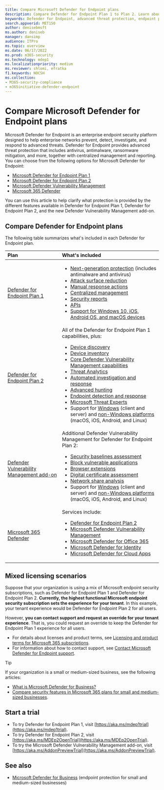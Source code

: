 ```yaml
---
title: Compare Microsoft Defender for Endpoint plans
description: Compare Defender for Endpoint Plan 1 to Plan 2. Learn about the differences between the plans and select the plan that suits your organization's needs.
keywords: Defender for Endpoint, advanced threat protection, endpoint protection
search.appverid: MET150  
author: denisebmsft
ms.author: deniseb
manager: dansimp 
audience: ITPro
ms.topic: overview
ms.date: 06/17/2022
ms.prod: m365-security
ms.technology: mdep1
ms.localizationpriority: medium
ms.reviewer: shlomi, efratka
f1.keywords: NOCSH  
ms.collection: 
- M365-security-compliance
- m365initiative-defender-endpoint
---
```


# Compare Microsoft Defender for Endpoint plans

Microsoft Defender for Endpoint is an enterprise endpoint security platform designed to help enterprise networks prevent, detect, investigate, and respond to advanced threats. Defender for Endpoint provides advanced threat protection that includes antivirus, antimalware, ransomware mitigation, and more, together with centralized management and reporting. You can choose from the following options for Microsoft Defender for Endpoint:

- [Microsoft Defender for Endpoint Plan 1](https://go.microsoft.com/fwlink/p/?linkid=2154037)
- [Microsoft Defender for Endpoint Plan 2](https://go.microsoft.com/fwlink/p/?linkid=2154037)
- [Microsoft Defender Vulnerability Management](../defender-vulnerability-management/index.yml)
- [Microsoft 365 Defender](https://go.microsoft.com/fwlink/?linkid=2118804)

You can use this article to help clarify what protection is provided by the different features available in Defender for Endpoint Plan 1, Defender for Endpoint Plan 2, and the new Defender Vulnerability Management add-on.

## Compare Defender for Endpoint plans

The following table summarizes what's included in each Defender for Endpoint plan.

| Plan | What's included |
|:---|:---|
| [Defender for Endpoint Plan 1](defender-endpoint-plan-1.md) | <ul><li>[Next-generation protection](defender-endpoint-plan-1.md#next-generation-protection) (includes antimalware and antivirus)</li><li>[Attack surface reduction](defender-endpoint-plan-1.md#attack-surface-reduction)</li><li> [Manual response actions](defender-endpoint-plan-1.md#manual-response-actions)</li><li>[Centralized management](defender-endpoint-plan-1.md#centralized-management)</li><li>[Security reports](defender-endpoint-plan-1.md#reporting)</li><li>[APIs](defender-endpoint-plan-1.md#apis)</li><li>[Support for Windows 10, iOS, Android OS, and macOS devices](defender-endpoint-plan-1.md#cross-platform-support)</li></ul>|
| [Defender for Endpoint Plan 2](microsoft-defender-endpoint.md) | All of the Defender for Endpoint Plan 1 capabilities, plus:<ul><li>[Device discovery](device-discovery.md)</li><li>[Device inventory](machines-view-overview.md)</li><li>[Core Defender Vulnerability Management capabilities](../defender-vulnerability-management/defender-vulnerability-management-capabilities.md)</li><li>[Threat Analytics](threat-analytics.md)</li><li>[Automated investigation and response](automated-investigations.md)</li><li>[Advanced hunting](advanced-hunting-overview.md)</li><li>[Endpoint detection and response](overview-endpoint-detection-response.md)</li><li>[Microsoft Threat Experts](microsoft-threat-experts.md)</li><li>Support for [Windows](configure-endpoints.md) (client and server) and [non-Windows platforms](configure-endpoints-non-windows.md) (macOS, iOS, Android, and Linux)</li></ul> |
| [Defender Vulnerability Management add-on](../defender-vulnerability-management/defender-vulnerability-management-capabilities.md) | Additional Defender Vulnerability Management for Defender for Endpoint Plan 2:<ul><li>[Security baselines assessment](../defender-vulnerability-management/tvm-security-baselines.md)</li><li>[Block vulnerable applications](../defender-vulnerability-management/tvm-block-vuln-apps.md)</li><li>[Browser extensions](../defender-vulnerability-management/tvm-browser-extensions.md)</li><li>[Digital certificate assessment](../defender-vulnerability-management/tvm-certificate-inventory.md)</li><li>[Network share analysis](../defender-vulnerability-management/tvm-network-share-assessment.md)</li><li>Support for [Windows](configure-endpoints.md) (client and server) and [non-Windows platforms](configure-endpoints-non-windows.md) (macOS, iOS, Android, and Linux)</li></ul> |
| [Microsoft 365 Defender](../defender/microsoft-365-defender.md) | Services include: <ul><li>[Defender for Endpoint Plan 2](microsoft-defender-endpoint.md)</li><li>[Microsoft Defender Vulnerability Management](../defender-vulnerability-management/defender-vulnerability-management.md)</li><li>[Microsoft Defender for Office 365](../office-365-security/overview.md)</li><li>[Microsoft Defender for Identity](/defender-for-identity/)</li><li>[Microsoft Defender for Cloud Apps](/cloud-app-security/)</li></ul>|

## Mixed licensing scenarios

Suppose that your organization is using a mix of Microsoft endpoint security subscriptions, such as Defender for Endpoint Plan 1 and Defender for Endpoint Plan 2. **Currently, the highest functional Microsoft endpoint security subscription sets the experience for your tenant**. In this example, your tenant experience would be Defender for Endpoint Plan 2 for all users.

However, **you can contact support and request an override for your tenant experience**. That is, you could request an override to keep the Defender for Endpoint Plan 1 experience for all users. 

- For details about licenses and product terms, see [Licensing and product terms for Microsoft 365 subscriptions](https://www.microsoft.com/licensing/terms/productoffering/Microsoft365/MCA).
- For information about how to contact support, see [Contact Microsoft Defender for Endpoint support](contact-support.md).

> [!TIP]
> If your organization is a small or medium-sized business, see the following articles:
> - [What is Microsoft Defender for Business?](../defender-business/mdb-overview.md)
> - [Compare security features in Microsoft 365 plans for small and medium-sized businesses](../defender-business/compare-mdb-m365-plans.md).

## Start a trial

- To try Defender for Endpoint Plan 1, visit [https://aka.ms/mdep1trial](https://aka.ms/mdep1trial).
- To try Defender for Endpoint Plan 2, visit [https://aka.ms/MDEp2OpenTrial](https://aka.ms/MDEp2OpenTrial).
- To try the Microsoft Defender Vulnerability Management add-on, visit [https://aka.ms/AddonPreviewTrial](https://aka.ms/AddonPreviewTrial). 

## See also

- [Microsoft Defender for Business](../defender-business/mdb-overview.md) (endpoint protection for small and medium-sized businesses)